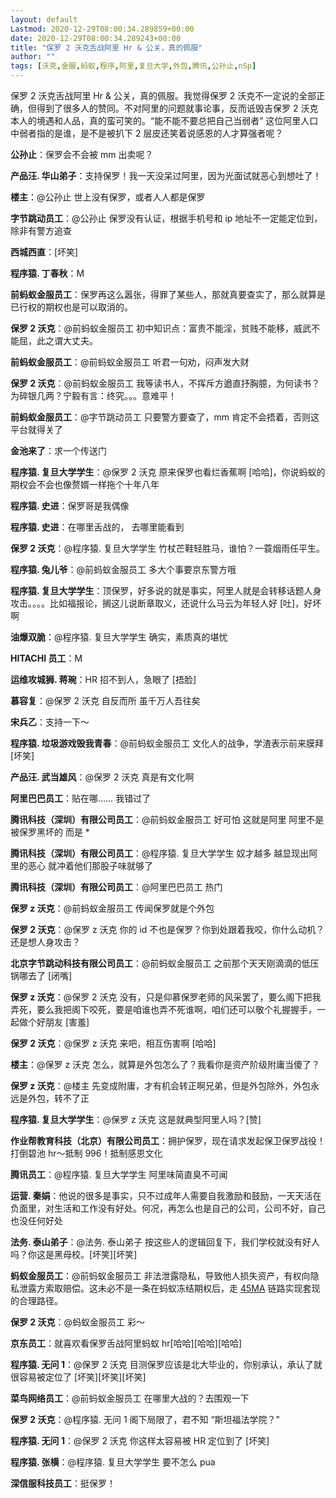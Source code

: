 ```yaml
---
layout: default
Lastmod: 2020-12-29T08:00:34.289859+00:00
date: 2020-12-29T08:00:34.289243+00:00
title: "保罗 2 沃克舌战阿里 Hr & 公关，真的佩服"
author: ""
tags: [沃克,金服,蚂蚁,程序,阿里,复旦大学,外包,腾讯,公孙止,nSp]
---
```


保罗 2 沃克舌战阿里 Hr & 公关，真的佩服。我觉得保罗 2 沃克不一定说的全部正确，但得到了很多人的赞同。不对阿里的问题就事论事，反而诋毁吉保罗 2 沃克本人的境遇和人品，真的蛮可笑的。“能不能不要总把自己当弱者” 这位阿里人口中弱者指的是谁，是不是被扒下 2 层皮还笑着说感恩的人才算强者呢？

**公孙止**：保罗会不会被 mm 出卖呢？

**产品汪. 华山弟子**：支持保罗！我一天没呆过阿里，因为光面试就恶心到想吐了！

**楼主**：@公孙止 世上没有保罗，或者人人都是保罗

**字节跳动员工**：@公孙止 保罗没有认证，根据手机号和 ip 地址不一定能定位到，除非有警方追查

**西城西直**：\[坏笑\]

**程序猿. 丁春秋**：M

**前蚂蚁金服员工**：保罗再这么嚣张，得罪了某些人，那就真要查实了，那么就算是已行权的期权也是可以取消的。

**保罗 2 沃克**：@前蚂蚁金服员工 初中知识点：富贵不能淫，贫贱不能移，威武不能屈，此之谓大丈夫。

**前蚂蚁金服员工**：@前蚂蚁金服员工 听君一句劝，闷声发大财

**保罗 2 沃克**：@前蚂蚁金服员工 我等读书人，不挥斥方遒直抒胸臆，为何读书？为碎银几两？宁毅有言：终究。。。意难平！

**前蚂蚁金服员工**：@字节跳动员工 只要警方要查了，mm 肯定不会捂着，否则这平台就得关了

**金池来了**：求一个传送门

**程序猿. 复旦大学学生**：@保罗 2 沃克 原来保罗也看烂香蕉啊 \[哈哈\]，你说蚂蚁的期权会不会也像赘婿一样拖个十年八年

**程序猿. 史进**：保罗哥是我偶像

**程序猿. 史进**：在哪里舌战的， 去哪里能看到

**保罗 2 沃克**：@程序猿. 复旦大学学生 竹杖芒鞋轻胜马，谁怕？一蓑烟雨任平生。

**程序猿. 兔儿爷**：@前蚂蚁金服员工 多大个事要京东警方哦

**程序猿. 复旦大学学生**：顶保罗，好多说的就是事实，阿里人就是会转移话题人身攻击。。。。比如福报论，搁这儿说断章取义，还说什么马云为年轻人好 \[吐\]，好坏啊

**油爆双脆**：@程序猿. 复旦大学学生 确实，素质真的堪忧

**HITACHI 员工**：M

**运维攻城狮. 蒋琬**：HR 招不到人，急眼了 \[捂脸\]

**慕容复**：@保罗 2 沃克 自反而所 虽千万人吾往矣

**宋兵乙**：支持一下～

**程序猿. 垃圾游戏毁我青春**：@前蚂蚁金服员工 文化人的战争，学渣表示前来膜拜 \[坏笑\]

**产品汪. 武当雄风**：@保罗 2 沃克 真是有文化啊

**阿里巴巴员工**：贴在哪…… 我错过了

**腾讯科技（深圳）有限公司员工**：@前蚂蚁金服员工 好可怕 这就是阿里 阿里不是被保罗黑坏的 而是 \*

**腾讯科技（深圳）有限公司员工**：@程序猿. 复旦大学学生 奴才越多 越显现出阿里的恶心 就冲着他们那股子味就够了

**腾讯科技（深圳）有限公司员工**：@阿里巴巴员工 热门

**保罗 z 沃克**：@前蚂蚁金服员工 传闻保罗就是个外包

**保罗 2 沃克**：@保罗 z 沃克 你的 id 不也是保罗？你到处跟着我咬，你什么动机？还是想人身攻击？

**北京字节跳动科技有限公司员工**：@前蚂蚁金服员工 之前那个天天刚滴滴的低压锅哪去了 \[闭嘴\]

**保罗 z 沃克**：@保罗 2 沃克 没有，只是仰慕保罗老师的风采罢了，要么阁下把我弄死，要么我把阁下咬死，要是咱谁也弄不死谁啊，咱们还可以敬个礼握握手，一起做个好朋友 \[害羞\]

**保罗 2 沃克**：@保罗 z 沃克 来吧，相互伤害啊 \[哈哈\]

**楼主**：@保罗 z 沃克 怎么，就算是外包怎么了？我看你是资产阶级附庸当傻了？

**保罗 z 沃克**：@楼主 先变成附庸，才有机会转正啊兄弟，但是外包除外，外包永远是外包，转不了正

**程序猿. 复旦大学学生**：@保罗 z 沃克 这是就典型阿里人吗？\[赞\]

**作业帮教育科技（北京）有限公司员工**：拥护保罗，现在请求发起保卫保罗战役！打倒碧池 hr～抵制 996！抵制感恩文化

**腾讯员工**：@程序猿. 复旦大学学生 阿里味简直臭不可闻

**运营. 秦娟**：他说的很多是事实，只不过成年人需要自我激励和鼓励，一天天活在负面里，对生活和工作没有好处。何况，再怎么也是自己的公司，公司不好，自己也没任何好处

**法务. 泰山弟子**：@法务. 泰山弟子 按这些人的逻辑回复下，我们学校就没有好人吗？你这是黑母校。\[坏笑\]\[坏笑\]

**蚂蚁金服员工**：@前蚂蚁金服员工 非法泄露隐私，导致他人损失资产，有权向隐私泄露方索取赔偿。这未必不是一条在蚂蚁冻结期权后，走 [45MA](https://www.45ma.com/ "45MA职场交流平台") 链路实现套现的合理路径。

**保罗 2 沃克**：@蚂蚁金服员工 彩～

**京东员工**：就喜欢看保罗舌战阿里蚂蚁 hr\[哈哈\]\[哈哈\]\[哈哈\]

**程序猿. 无问 1**：@保罗 2 沃克 目测保罗应该是北大毕业的，你别承认，承认了就很容易被定位了 \[坏笑\]\[坏笑\]\[坏笑\]

**菜鸟网络员工**：@前蚂蚁金服员工 在哪里大战的？去围观一下

**保罗 2 沃克**：@程序猿. 无问 1 阁下局限了，君不知 “斯坦福法学院？”

**程序猿. 无问 1**：@保罗 2 沃克 你这样太容易被 HR 定位到了 \[坏笑\]

**程序猿. 张横**：@程序猿. 复旦大学学生 要不怎么 pua

**深信服科技员工**：挺保罗！
